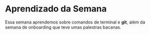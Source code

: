 # Aprendizado da Semana
 Essa semana aprendemos sobre comandos de terminal e **git**, além da semana de onboarding que teve umas palestras bacanas. 
